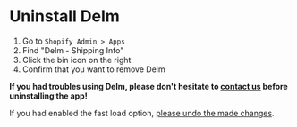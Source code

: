 # Uninstall Delm

1. Go to `Shopify Admin > Apps`
2. Find "Delm - Shipping Info"
3. Click the bin icon on the right
4. Confirm that you want to remove Delm

**If you had troubles using Delm, please don't hesitate to [contact us](/docs/support) before uninstalling the app!**

If you had enabled the fast load option, [please undo the made changes](/docs/guides/fast-load).
